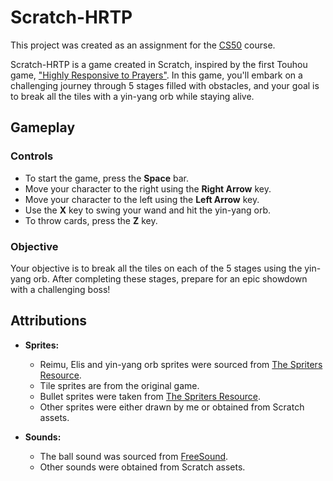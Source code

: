 # Scratch-HRTP

This project was created as an assignment for the [CS50](https://cs50.harvard.edu/x/2023/psets/0/scratch/) course.

Scratch-HRTP is a game created in Scratch, inspired by the first Touhou game, ["Highly Responsive to Prayers"](https://en.wikipedia.org/wiki/Highly_Responsive_to_Prayers). In this game, you'll embark on a challenging journey through 5 stages filled with obstacles, and your goal is to break all the tiles with a yin-yang orb while staying alive.

## Gameplay

### Controls

- To start the game, press the **Space** bar.
- Move your character to the right using the **Right Arrow** key.
- Move your character to the left using the **Left Arrow** key.
- Use the **X** key to swing your wand and hit the yin-yang orb.
- To throw cards, press the **Z** key.

### Objective

Your objective is to break all the tiles on each of the 5 stages using the yin-yang orb. After completing these stages, prepare for an epic showdown with a challenging boss!

## Attributions

- **Sprites:**
  - Reimu, Elis and yin-yang orb sprites were sourced from [The Spriters Resource](https://www.spriters-resource.com/pc_computer/touhoupuppetdanceperformancetouhoumon/sheet/100669/).
  - Tile sprites are from the original game.
  - Bullet sprites were taken from [The Spriters Resource](https://www.spriters-resource.com/pc_computer/touhouseirensenundefinedfantasticobject/sheet/91834/).
  - Other sprites were either drawn by me or obtained from Scratch assets.

- **Sounds:**
  - The ball sound was sourced from [FreeSound](https://freesound.org/people/sandyrb/sounds/82712/).
  - Other sounds were obtained from Scratch assets.
